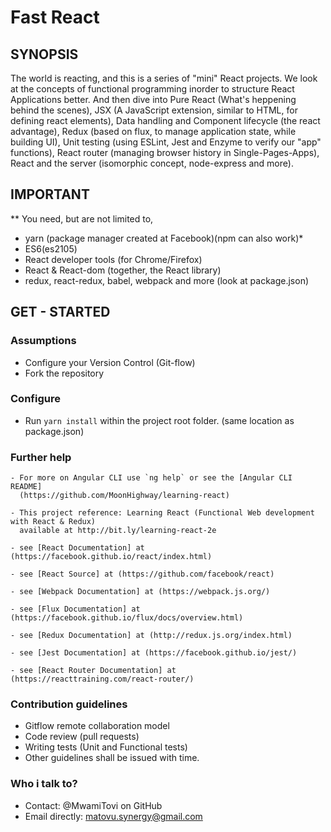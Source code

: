 Fast React
==========

## SYNOPSIS

The world is reacting, and this is a series of "mini" React projects.
We look at the concepts of functional programming inorder to structure React Applications better. 
And then dive into Pure React (What's heppening behind the scenes), 
JSX (A JavaScript extension, similar to HTML, for defining react elements),
Data handling and Component lifecycle (the react advantage),
Redux (based on flux, to manage application state, while building UI),
Unit testing (using ESLint, Jest and Enzyme to verify our "app" functions),
React router (managing browser history in Single-Pages-Apps),
React and the server (isomorphic concept, node-express and more).


## IMPORTANT

** You need, but are not limited to,
   - yarn (package manager created at Facebook)(npm can also work)*
   - ES6(es2105)
   - React developer tools (for Chrome/Firefox)
   - React & React-dom (together, the React library)
   - redux, react-redux, babel, webpack and more (look at package.json)


## GET - STARTED

### Assumptions
   - Configure your Version Control (Git-flow)
   - Fork the repository

### Configure

   - Run `yarn install` within the project root folder. (same location as package.json)


### Further help

    - For more on Angular CLI use `ng help` or see the [Angular CLI README]
      (https://github.com/MoonHighway/learning-react)

    - This project reference: Learning React (Functional Web development with React & Redux)
      available at http://bit.ly/learning-react-2e

    - see [React Documentation] at (https://facebook.github.io/react/index.html)

    - see [React Source] at (https://github.com/facebook/react)

    - see [Webpack Documentation] at (https://webpack.js.org/)

    - see [Flux Documentation] at (https://facebook.github.io/flux/docs/overview.html)

    - see [Redux Documentation] at (http://redux.js.org/index.html)

    - see [Jest Documentation] at (https://facebook.github.io/jest/)

    - see [React Router Documentation] at (https://reacttraining.com/react-router/)


### Contribution guidelines
   - Gitflow remote collaboration model
   - Code review (pull requests)
   - Writing tests (Unit and Functional tests)
   - Other guidelines shall be issued with time.

### Who i talk to?
   - Contact: @MwamiTovi on GitHub
   - Email directly: matovu.synergy@gmail.com
